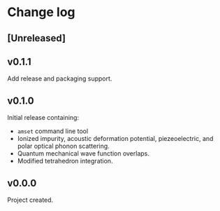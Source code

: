 # Change log

## [Unreleased]

## v0.1.1

Add release and packaging support.

## v0.1.0

Initial release containing:
- `amset` command line tool
- Ionized impurity, acoustic deformation potential, piezeoelectric, and polar
  optical phonon scattering.
- Quantum mechanical wave function overlaps.
- Modified tetrahedron integration.

## v0.0.0

Project created.
